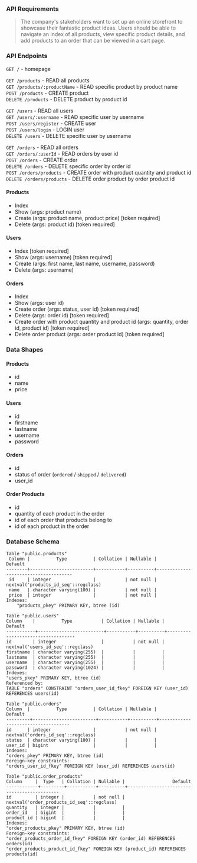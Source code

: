 ### API Requirements
> The company's stakeholders want to set up an online storefront to showcase their fantastic product ideas.
> Users should be able to navigate an index of all products, view specific product details, and add products to an order that can be viewed in a cart page.

### API Endpoints
`GET /` - homepage

`GET /products` - READ all products\
`GET /products/:productName` - READ specific product by product name\
`POST /products` - CREATE product\
`DELETE /products` - DELETE product by product id

`GET /users` - READ all users\
`GET /users/:username` - READ specific user by username\
`POST /users/register` - CREATE user\
`POST /users/login` - LOGIN user\
`DELETE /users` - DELETE specific user by username

`GET /orders` - READ all orders\
`GET /orders/:userId` - READ orders by user id\
`POST /orders` - CREATE order\
`DELETE /orders` - DELETE specific order by order id\
`POST /orders/products` - CREATE order with product quantity and product id\
`DELETE /orders/products` - DELETE order product by order product id

#### Products
- Index
- Show (args: product name)
- Create (args: product name, product price) [token required]
- Delete (args: product id) [token required]

#### Users
- Index [token required]
- Show (args: username) [token required]
- Create (args: first name, last name, username, password)
- Delete (args: username)

#### Orders
- Index
- Show (args: user id)
- Create order (args: status, user id) [token required]
- Delete (args: order id) [token required]
- Create order with product quantity and product id (args: quantity, order id, product id) [token required]
- Delete order product (args: order product id) [token required]

### Data Shapes
#### Products
-  id
- name
- price

#### Users
- id
- firstname
- lastname
- username
- password

#### Orders
- id
- status of order (`ordered` / `shipped` / `delivered`)
- user_id

#### Order Products
- id
- quantity of each product in the order
- id of each order that products belong to
- id of each product in the order

### Database Schema

```shell
Table "public.products"
 Column |          Type          | Collation | Nullable |               Default                
--------+------------------------+-----------+----------+--------------------------------------
 id     | integer                |           | not null | nextval('products_id_seq'::regclass)
 name   | character varying(100) |           | not null | 
 price  | integer                |           | not null | 
Indexes:
    "products_pkey" PRIMARY KEY, btree (id)
```

```shell
Table "public.users"
Column    |          Type           | Collation | Nullable |              Default              
-----------+-------------------------+-----------+----------+-----------------------------------
id        | integer                 |           | not null | nextval('users_id_seq'::regclass)
firstname | character varying(255)  |           |          |
lastname  | character varying(255)  |           |          |
username  | character varying(255)  |           |          |
password  | character varying(1024) |           |          |
Indexes:
"users_pkey" PRIMARY KEY, btree (id)
Referenced by:
TABLE "orders" CONSTRAINT "orders_user_id_fkey" FOREIGN KEY (user_id) REFERENCES users(id)
```

```shell
Table "public.orders"
Column  |          Type          | Collation | Nullable |              Default               
---------+------------------------+-----------+----------+------------------------------------
id      | integer                |           | not null | nextval('orders_id_seq'::regclass)
status  | character varying(100) |           |          |
user_id | bigint                 |           |          |
Indexes:
"orders_pkey" PRIMARY KEY, btree (id)
Foreign-key constraints:
"orders_user_id_fkey" FOREIGN KEY (user_id) REFERENCES users(id)
```

```shell
Table "public.order_products"
Column     |  Type   | Collation | Nullable |                  Default                   
------------+---------+-----------+----------+--------------------------------------------
id         | integer |           | not null | nextval('order_products_id_seq'::regclass)
quantity   | integer |           |          |
order_id   | bigint  |           |          |
product_id | bigint  |           |          |
Indexes:
"order_products_pkey" PRIMARY KEY, btree (id)
Foreign-key constraints:
"order_products_order_id_fkey" FOREIGN KEY (order_id) REFERENCES orders(id)
"order_products_product_id_fkey" FOREIGN KEY (product_id) REFERENCES products(id)
```
